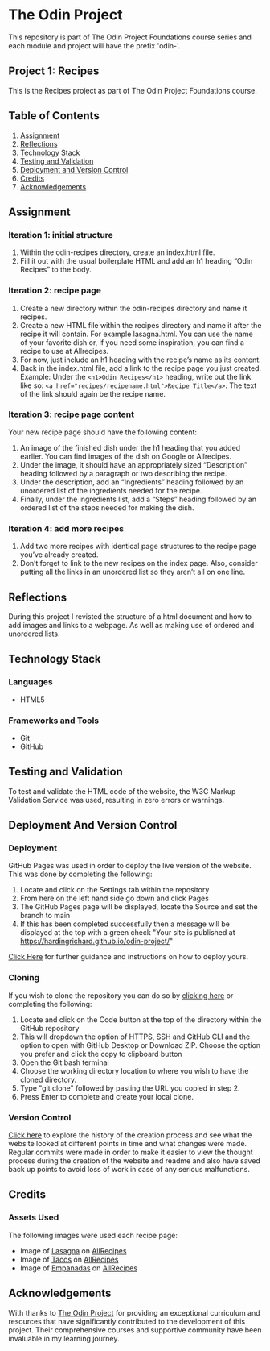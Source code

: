 # The Odin Project
This repository is part of The Odin Project Foundations course series and each module and project will have the prefix 'odin-'.

## Project 1: Recipes
This is the Recipes project as part of The Odin Project Foundations course.

## Table of Contents
1. [Assignment](#assignment)
2. [Reflections](#reflections)
3. [Technology Stack](#technology-stack)
4. [Testing and Validation](#testing-and-validation)
5. [Deployment and Version Control](#deployment-and-version-control)
6. [Credits](#credits)
7. [Acknowledgements](#acknowledgements)

## Assignment

### Iteration 1: initial structure
1. Within the odin-recipes directory, create an index.html file.
2. Fill it out with the usual boilerplate HTML and add an h1 heading “Odin Recipes” to the body.

### Iteration 2: recipe page
1. Create a new directory within the odin-recipes directory and name it recipes.
2. Create a new HTML file within the recipes directory and name it after the recipe it will contain. For example lasagna.html. You can use the name of your favorite dish or, if you need some inspiration, you can find a recipe to use at Allrecipes.
3. For now, just include an h1 heading with the recipe’s name as its content.
4. Back in the index.html file, add a link to the recipe page you just created. Example: Under the ```<h1>Odin Recipes</h1>``` heading, write out the link like so: ```<a href="recipes/recipename.html">Recipe Title</a>```. The text of the link should again be the recipe name.

### Iteration 3: recipe page content
Your new recipe page should have the following content:

1. An image of the finished dish under the h1 heading that you added earlier. You can find images of the dish on Google or Allrecipes.
2. Under the image, it should have an appropriately sized “Description” heading followed by a paragraph or two describing the recipe.
3. Under the description, add an “Ingredients” heading followed by an unordered list of the ingredients needed for the recipe.
4. Finally, under the ingredients list, add a “Steps” heading followed by an ordered list of the steps needed for making the dish.

### Iteration 4: add more recipes
1. Add two more recipes with identical page structures to the recipe page you’ve already created.
2. Don’t forget to link to the new recipes on the index page. Also, consider putting all the links in an unordered list so they aren’t all on one line.

## Reflections
During this project I revisted the structure of a html document and how to add images and links to a webpage. As well as making use of ordered and unordered lists. 

## Technology Stack

### Languages
* HTML5

### Frameworks and Tools
* Git
* GitHub

## Testing and Validation
To test and validate the HTML code of the website, the W3C Markup Validation Service was used, resulting in zero errors or warnings.

## Deployment And Version Control

### Deployment
GitHub Pages was used in order to deploy the live version of the website. This was done by completing the following:
1. Locate and click on the Settings tab within the repository
2. From here on the left hand side go down and click Pages
3. The GitHub Pages page will be displayed, locate the Source and set the branch to main
4. If this has been completed successfully then a message will be displayed at the top with a green check "Your site is published at https://hardingrichard.github.io/odin-project/"  
  
[Click Here](https://docs.github.com/en/pages/getting-started-with-github-pages/configuring-a-publishing-source-for-your-github-pages-site) for further guidance and instructions on how to deploy yours.

### Cloning
If you wish to clone the repository you can do so by [clicking here](https://docs.github.com/en/repositories/creating-and-managing-repositories/cloning-a-repository) or completing the following:
1. Locate and click on the Code button at the top of the directory within the GitHub repository
2. This will dropdown the option of HTTPS, SSH and GitHub CLI and the option to open with GitHub Desktop or Download ZIP. Choose the option you prefer and click the copy to clipboard button
3. Open the Git bash terminal
4. Choose the working directory location to where you wish to have the cloned directory.
5. Type "git clone" followed by pasting the URL you copied in step 2.
6. Press Enter to complete and create your local clone.

### Version Control
[Click here](https://github.com/hardingrichard/odin-recipes/commits/main) to explore the history of the creation process and see what the website looked at different points in time and what changes were made. Regular commits were made in order to make it easier to view the thought process during the creation of the website and readme and also have saved back up points to avoid loss of work in case of any serious malfunctions.

## Credits

### Assets Used
The following images were used each recipe page:
* Image of [Lasagna](assets/images/lasagna.jpeg) on [AllRecipes](https://www.allrecipes.com/recipe/23600/worlds-best-lasagna/)
* Image of [Tacos](assets/images/tacos.jpeg) on [AllRecipes](https://www.allrecipes.com/recipe/242342/fiesta-slow-cooker-shredded-chicken-tacos/)
* Image of [Empanadas](assets/images/empanadas.jpeg) on [AllRecipes](https://www.allrecipes.com/recipe/71805/fried-empanadas/)

## Acknowledgements
With thanks to [The Odin Project](https://www.theodinproject.com) for providing an exceptional curriculum and resources that have significantly contributed to the development of this project. Their comprehensive courses and supportive community have been invaluable in my learning journey.